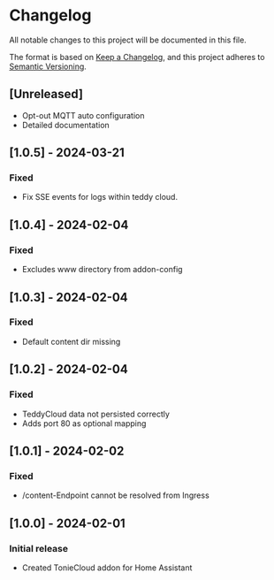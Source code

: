 # Changelog

All notable changes to this project will be documented in this file.

The format is based on [Keep a Changelog](https://keepachangelog.com/en/1.0.0/),
and this project adheres to [Semantic Versioning](https://semver.org/spec/v2.0.0.html).

## [Unreleased]
- Opt-out MQTT auto configuration
- Detailed documentation


## [1.0.5] - 2024-03-21
### Fixed
- Fix SSE events for logs within teddy cloud.

## [1.0.4] - 2024-02-04
### Fixed
- Excludes www directory from addon-config

## [1.0.3] - 2024-02-04
### Fixed
- Default content dir missing

## [1.0.2] - 2024-02-04
### Fixed
- TeddyCloud data not persisted correctly 
- Adds port 80 as optional mapping  

## [1.0.1] - 2024-02-02
### Fixed
-  /content-Endpoint cannot be resolved from Ingress

## [1.0.0] - 2024-02-01

### Initial release
- Created TonieCloud addon for Home Assistant 